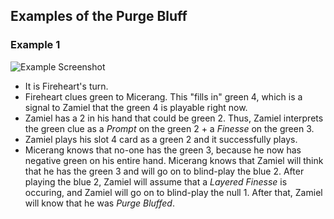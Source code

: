 ## Examples of the Purge Bluff

### Example 1

![Example Screenshot](https://raw.githubusercontent.com/Zamiell/hanabi-conventions/master/img/examples/purge_bluff.png)

* It is Fireheart's turn.
* Fireheart clues green to Micerang. This "fills in" green 4, which is a signal to Zamiel that the green 4 is playable right now.
* Zamiel has a 2 in his hand that could be green 2. Thus, Zamiel interprets the green clue as a *Prompt* on the green 2 + a *Finesse* on the green 3.
* Zamiel plays his slot 4 card as a green 2 and it successfully plays.
* Micerang knows that no-one has the green 3, because he now has negative green on his entire hand. Micerang knows that Zamiel will think that he has the green 3 and will go on to blind-play the blue 2. After playing the blue 2, Zamiel will assume that a *Layered Finesse* is occuring, and Zamiel will go on to blind-play the null 1. After that, Zamiel will know that he was *Purge Bluffed*.
